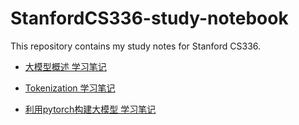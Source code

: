 # StanfordCS336-study-notebook
This repository contains my study notes for Stanford CS336.

- [大模型概述 学习笔记](大模型推理/大模型概述.md)

- [Tokenization 学习笔记](tokenization/Tokenization.md)

- [利用pytorch构建大模型 学习笔记](利用pytorch构建大模型/利用pytorch构建大模型.md)
